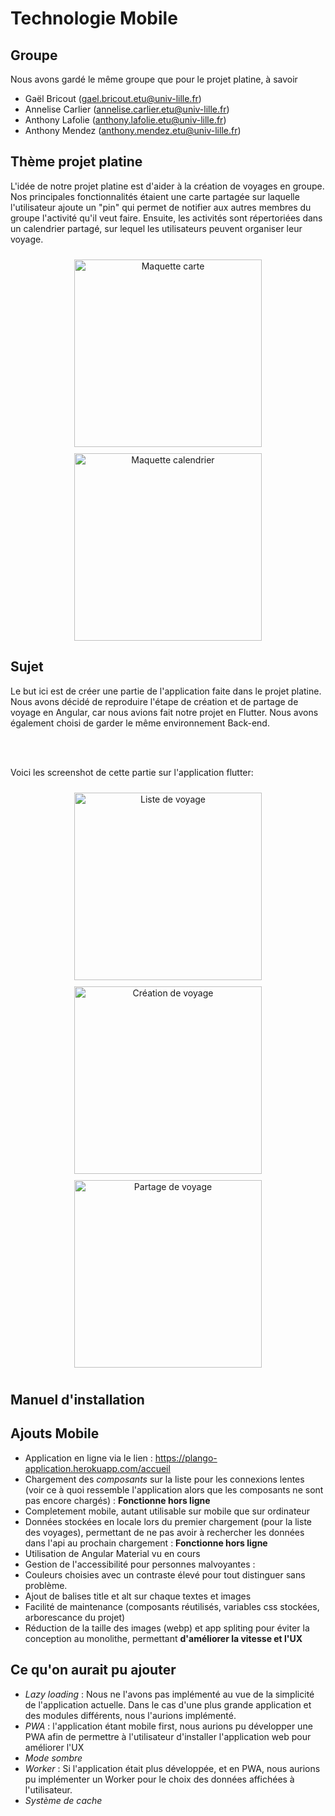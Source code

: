Technologie Mobile
===

Groupe
---

Nous avons gardé le même groupe que pour le projet platine, à savoir
* Gaël Bricout (gael.bricout.etu@univ-lille.fr)
* Annelise Carlier (annelise.carlier.etu@univ-lille.fr)
* Anthony Lafolie (anthony.lafolie.etu@univ-lille.fr)
* Anthony Mendez (anthony.mendez.etu@univ-lille.fr)

Thème projet platine
---
L'idée de notre projet platine est d'aider à la création de voyages en groupe. Nos principales fonctionnalités étaient une carte partagée sur laquelle l'utilisateur ajoute un "pin" qui permet de notifier aux autres membres du groupe l'activité qu'il veut faire.
Ensuite, les activités sont répertoriées dans un calendrier partagé, sur lequel les utilisateurs peuvent organiser leur voyage.
<div align=center>
  <img align=top src="src/assets/img/screen2.jpg" alt="Maquette carte" style="width:300px;margin:10px;"/>
  <img align=top src="src/assets/img/screen1.jpg" alt="Maquette calendrier" style="width:300px;margin:10px:"/>
</div>

Sujet
---

Le but ici est de créer une partie de l'application faite dans le projet platine. <br>
Nous avons décidé de reproduire l'étape de création et de partage de voyage en Angular, car nous avions fait notre projet en Flutter. Nous avons également choisi de garder le même environnement Back-end.

<br><br>

Voici les screenshot de cette partie sur l'application flutter:
<div align=center>
  <img align=top src="src/assets/img/screen_list.jpg" alt="Liste de voyage" style="width:300px;margin:10px;"/>
  <img align=top src="src/assets/img/screen_create.jpg" alt="Création de voyage" style="width:300px;margin:10px:"/>
  <img align=top src="src/assets/img/screen_share.jpg" alt="Partage de voyage" style="width:300px;margin:10px;"/>
</div>

Manuel d'installation
---


Ajouts Mobile
---

* Application en ligne via le lien : https://plango-application.herokuapp.com/accueil
* Chargement des *composants* sur la liste pour les connexions lentes (voir ce à quoi ressemble l'application alors que les composants ne sont pas encore chargés) : **Fonctionne hors ligne**
* Completement mobile, autant utilisable sur mobile que sur ordinateur
* Données stockées en locale lors du premier chargement (pour la liste des voyages), permettant de ne pas avoir à rechercher les données dans l'api au prochain chargement : **Fonctionne hors ligne**
* Utilisation de Angular Material vu en cours
* Gestion de l'accessibilité pour personnes malvoyantes :
 * Couleurs choisies avec un contraste élevé pour tout distinguer sans problème.
 * Ajout de balises title et alt sur chaque textes et images
* Facilité de maintenance (composants réutilisés, variables css stockées, arborescance du projet)
* Réduction de la taille des images (webp) et app spliting pour éviter la conception au monolithe, permettant **d'améliorer la vitesse et l'UX**

Ce qu'on aurait pu ajouter
---
* *Lazy loading* : Nous ne l'avons pas implémenté au vue de la simplicité de l'application actuelle. Dans le cas d'une plus grande application et des modules différents, nous l'aurions implémenté.
* *PWA* : l'application étant mobile first, nous aurions pu développer une PWA afin de permettre à l'utilisateur d'installer l'application web pour améliorer l'UX
* *Mode sombre*
* *Worker* : Si l'application était plus développée, et en PWA, nous aurions pu implémenter un Worker pour le choix des données affichées à l'utilisateur.
* *Système de cache*
